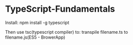 # TypeScript-Fundamentals

Install:
npm install -g typescript

Then use tsc(typescript compiler) to:
transpile filename.ts to filename.js(ES5 - BrowerApp)
